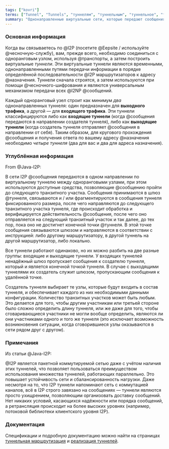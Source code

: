 ```yaml
---
tags: ["kovri"]
terms: ["Tunnel", "Tunnels", "туннелям", "туннельным", "туннельное", "туннельные", "туннель", "туннельное-шифрование", "туннели", "туннелю", "туннeльные", "туннеля", "туннельным", "туннельное", "туннелям"]
summary: "Однонаправленные виртуальные сети, которые передают сообщения через определенную последовательность I2P маршрутизаторов"
---
```


### Основная информация

Когда вы связываетесь по @I2P (посетите @Eepsite / используйте @чесночную-службу), вам, прежде всего, необходимо соединиться с одноранговым узлом, используя @транспорты, а затем построить виртуальные *туннели*. Эти виртуальные туннели являются временными, однонаправленными путями передачи информации в порядке определённой последовательности @I2P маршрутизаторов к адресу @назначения. Туннели сначала строятся, а затем используются при помощи @чесночного-шифрования и являются универсальным механизмом передачи всех @I2NP @сообщений.

Каждый одноранговый узел строит как минимум *два* однонаправленных туннеля: один предназначен для **выходного трафика**, а другой — для **входящего трафика**. Эти туннели классифицируются либо как **входящие туннели** (когда @сообщения передаются в направлении создателя туннеля), либо как **выходящие туннели** (когда создатель туннеля отправляет @сообщения в направлении от себя). Таким образом, для кругового прохождения @сообщения и получения ответа по вашему адресу @назначения необходимо *четыре туннеля* (два для вас и два для адреса назначения).

### Углублённая информация

From @Java-I2P:

>
В сети I2P @сообщения передаются в одном направлении по виртуальному туннелю между одноранговыми узлами, при этом используются доступные средства, позволяющие @сообщению пройти до следующего транзитного участка. Сообщения принимаются в шлюз @туннеля, связываются и / или фрагментируются в сообщения туннеля фиксированного размера, после чего направляются до следующего транзитного участка туннеля, где происходит обработка и верифицируется действительность @сообщения, после чего оно отправляется на следующий транзитный участок и так далее, до тех пор, пока оно не достигнет конечной точки @туннеля. В этой точке сообщения связываются шлюзом и направляются в соответствии с инструкцией: либо другому маршрутизатору, в другой туннель на другой маршрутизатор, либо локально.

>
Все туннели работают одинаково, но их можно разбить на две разные группы: входящие и выходящие туннели. У входящих туннелей ненадёжный шлюз пропускает сообщения к создателю туннеля, который и является конечной точкой туннеля. В случае с выходящими туннелями их создатель служит шлюзом, пропускающим сообщения к удалённой точке.

>
Создатель туннеля выбирает те узлы, которые будут входить в состав туннеля, и обеспечивает каждого из них необходимыми данными конфигурации. Количество транзитных участков может быть любым. Это делается для того, чтобы другим участникам или третьей стороне было сложно определить длину туннеля, или же даже для того, чтобы сговаривающиеся участники не могли вообще определить, являются ли они участниками одного и того же туннеля (это исключает возможность возникновения ситуации, когда сговорившиеся узлы оказываются в сети рядом друг с другом).

### Примечания

Из статьи @Java-I2P:

>
@I2P является пакетной коммутируемой сетью даже с учётом наличия этих туннелей, что позволяет пользоваться преимуществом использования множества туннелей, работающих параллельно. Это повышает устойчивость сети и сбалансированность нагрузки. Даже несмотря на то, что I2P туннели напоминают сеть с коммутацией каналов, всё в I2P строго завязано на сообщениях — туннели являются просто ухищрением, позволяющим организовать доставку сообщений. Нет никаких условий, касающихся надёжности или порядка сообщений, а ретрансляция происходит на более высоких уровнях (например, потоковой библиотеки клиентского уровня I2P).

### Документация

Спецификации и подробную документацию можно найти на страницах [туннельная маршрутизация](https://geti2p.net/en/docs/how/tunnel-routing) и [реализация туннелей](https://geti2p.net/en/docs/tunnels/implementation).
